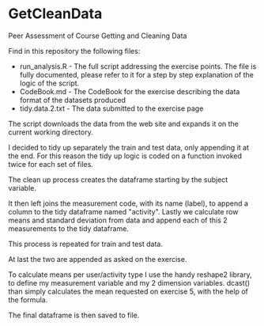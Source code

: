 # GetCleanData
Peer Assessment of Course Getting and Cleaning Data

Find in this repository the following files:

* run_analysis.R - The full script addressing the exercise points. The file is fully documented, please refer to it for a step by step explanation of the logic of the script.
* CodeBook.md - The CodeBook for the exercise describing the data format of the datasets produced
* tidy.data.2.txt - The data submitted to the exercise page

The script downloads the data from the web site and expands it on the current working directory.

I decided to tidy up separately the train and test data, only appending it at the end. For this reason the tidy up logic is coded on a function invoked twice for each set of files.

The clean up process creates the dataframe starting by the subject variable.

It then left joins the measurement code, with its name (label), to append a column to the tidy dataframe named "activity".
Lastly we calculate row means and standard deviation from data and append each of this 2 measurements to the tidy dataframe.

This process is repeated for train and test data.

At last the two are appended as asked on the exercise.

To calculate means per user/activity type I use the handy reshape2 library, to define my measurement variable and my 2 dimension variables. dcast() than simply calculates the mean requested on exercise 5, with the help of the formula.

The final dataframe is then saved to file.
